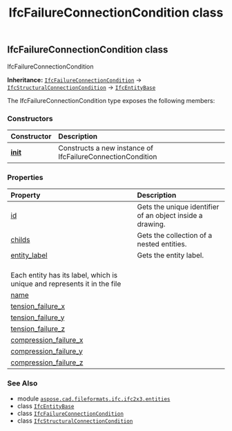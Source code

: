 ﻿---
title: IfcFailureConnectionCondition class
second_title: Aspose.CAD for Python via .NET API References
description: 
type: docs
weight: 2270
url: /python-net/aspose.cad.fileformats.ifc.ifc2x3.entities/ifcfailureconnectioncondition/
is_root: false
---

## IfcFailureConnectionCondition class

IfcFailureConnectionCondition



**Inheritance:** [`IfcFailureConnectionCondition`](/cad/python-net/aspose.cad.fileformats.ifc.ifc2x3.entities/ifcfailureconnectioncondition) → 
[`IfcStructuralConnectionCondition`](/cad/python-net/aspose.cad.fileformats.ifc.ifc2x3.entities/ifcstructuralconnectioncondition) → 
[`IfcEntityBase`](/cad/python-net/aspose.cad.fileformats.ifc/ifcentitybase)



The IfcFailureConnectionCondition type exposes the following members:

### Constructors
| Constructor | Description |
| :- | :- |
| [__init__](/cad/python-net/aspose.cad.fileformats.ifc.ifc2x3.entities/ifcfailureconnectioncondition/__init__/#) | Constructs a new instance of IfcFailureConnectionCondition |


### Properties
| Property | Description |
| :- | :- |
| [id](/cad/python-net/aspose.cad.fileformats.ifc.ifc2x3.entities/ifcfailureconnectioncondition/id) | Gets the unique identifier of an object inside a drawing. |
| [childs](/cad/python-net/aspose.cad.fileformats.ifc.ifc2x3.entities/ifcfailureconnectioncondition/childs) | Gets the collection of a nested entities. |
| [entity_label](/cad/python-net/aspose.cad.fileformats.ifc.ifc2x3.entities/ifcfailureconnectioncondition/entity_label) | Gets the entity label.<br/>Each entity has its label, which is unique and represents it in the file |
| [name](/cad/python-net/aspose.cad.fileformats.ifc.ifc2x3.entities/ifcfailureconnectioncondition/name) |  |
| [tension_failure_x](/cad/python-net/aspose.cad.fileformats.ifc.ifc2x3.entities/ifcfailureconnectioncondition/tension_failure_x) |  |
| [tension_failure_y](/cad/python-net/aspose.cad.fileformats.ifc.ifc2x3.entities/ifcfailureconnectioncondition/tension_failure_y) |  |
| [tension_failure_z](/cad/python-net/aspose.cad.fileformats.ifc.ifc2x3.entities/ifcfailureconnectioncondition/tension_failure_z) |  |
| [compression_failure_x](/cad/python-net/aspose.cad.fileformats.ifc.ifc2x3.entities/ifcfailureconnectioncondition/compression_failure_x) |  |
| [compression_failure_y](/cad/python-net/aspose.cad.fileformats.ifc.ifc2x3.entities/ifcfailureconnectioncondition/compression_failure_y) |  |
| [compression_failure_z](/cad/python-net/aspose.cad.fileformats.ifc.ifc2x3.entities/ifcfailureconnectioncondition/compression_failure_z) |  |



### See Also
* module [`aspose.cad.fileformats.ifc.ifc2x3.entities`](..)
* class [`IfcEntityBase`](/cad/python-net/aspose.cad.fileformats.ifc/ifcentitybase)
* class [`IfcFailureConnectionCondition`](/cad/python-net/aspose.cad.fileformats.ifc.ifc2x3.entities/ifcfailureconnectioncondition)
* class [`IfcStructuralConnectionCondition`](/cad/python-net/aspose.cad.fileformats.ifc.ifc2x3.entities/ifcstructuralconnectioncondition)
